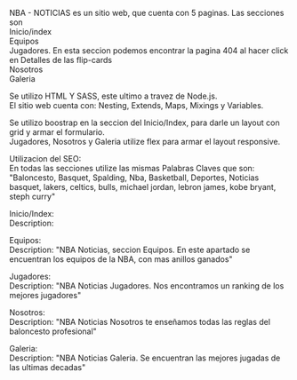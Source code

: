 NBA - NOTICIAS es un sitio web, que cuenta con 5 paginas. Las secciones son  <br>
Inicio/index <br>
Equipos <br>
Jugadores. En esta seccion podemos encontrar la pagina 404 al hacer click en Detalles de las flip-cards<br>
Nosotros <br>
Galeria <br>

Se utilizo  HTML Y SASS, este ultimo a travez de Node.js.<br>
El sitio web cuenta con: Nesting, Extends, Maps, Mixings y Variables.<br>


Se utilizo boostrap en la seccion del Inicio/Index, para darle un layout con grid y armar el formulario.<br>
Jugadores, Nosotros y Galeria utilize flex para armar el layout responsive.<br>



Utilizacion del SEO:<br>
En todas las secciones utilize las mismas Palabras Claves que son:  "Baloncesto, Basquet, Spalding, Nba, Basketball, Deportes, Noticias basquet, lakers, celtics, bulls, michael jordan, lebron james, kobe bryant, steph curry"<br>

Inicio/Index:<br>
Description:<br>

Equipos:<br>
Description: "NBA Noticias, seccion Equipos. En este apartado se encuentran los equipos de la NBA, con mas anillos ganados"<br>

Jugadores:<br>
Description: "NBA Noticias Jugadores. Nos encontramos un ranking de los mejores jugadores"<br>

Nosotros:<br>
Description: "NBA Noticias Nosotros te enseñamos todas las reglas del baloncesto profesional"<br>

Galeria:<br>
Description: "NBA Noticias Galeria. Se encuentran las mejores jugadas de las ultimas decadas"<br>

